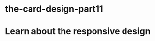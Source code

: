 # the-card-design-part11
<!DOCTYPE html>
<html lang="en">
  <head>
    <meta charset="UTF-8" />
    <meta name="viewport" content="width=device-width, initial-scale=1.0" />
    <title>Responsive</title>
    <link rel="stylesheet" href="./output.css" />
  </head>
  <body
    class="bg-gray-900 text-white flex justify-center items-center min-h-screen"
  >
    <h1 class="sm:text-3xl text-sm">Learn about the responsive design</h1>
  </body>
  
</html>
